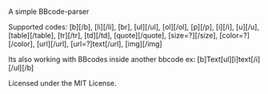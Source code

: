A simple BBcode-parser

Supported codes: [b][/b], [li][/li\], [br], [ul][/ul], [ol][/ol], [p][/p], [i][/i], [u][/u], [table][/table], [tr][/tr], [td][/td], [quote][/quote], [size=?][/size], [color=?][/color\], [url][/url], [url=?]text[/url], [img][/img]

Its also working with BBcodes inside another bbcode ex: [b]Text[ul][i]text[/i][/ul][/b]

Licensed under the MIT License.
